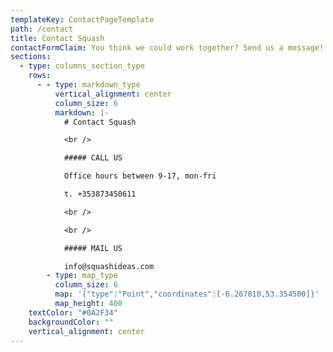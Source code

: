 ```yaml
---
templateKey: ContactPageTemplate
path: /contact
title: Contact Squash
contactFormClaim: You think we could work together? Send us a message!
sections:
  - type: columns_section_type
    rows:
      - - type: markdown_type
          vertical_alignment: center
          column_size: 6
          markdown: |-
            # Contact Squash

            <br />

            ##### CALL US

            Office hours between 9-17, mon-fri

            t. +353873450611

            <br />

            <br />

            ##### MAIL US

            info@squashideas.com
        - type: map_type
          column_size: 6
          map: '{"type":"Point","coordinates":[-6.267810,53.354500]}'
          map_height: 400
    textColor: "#0A2F34"
    backgroundColor: ""
    vertical_alignment: center
---
```

